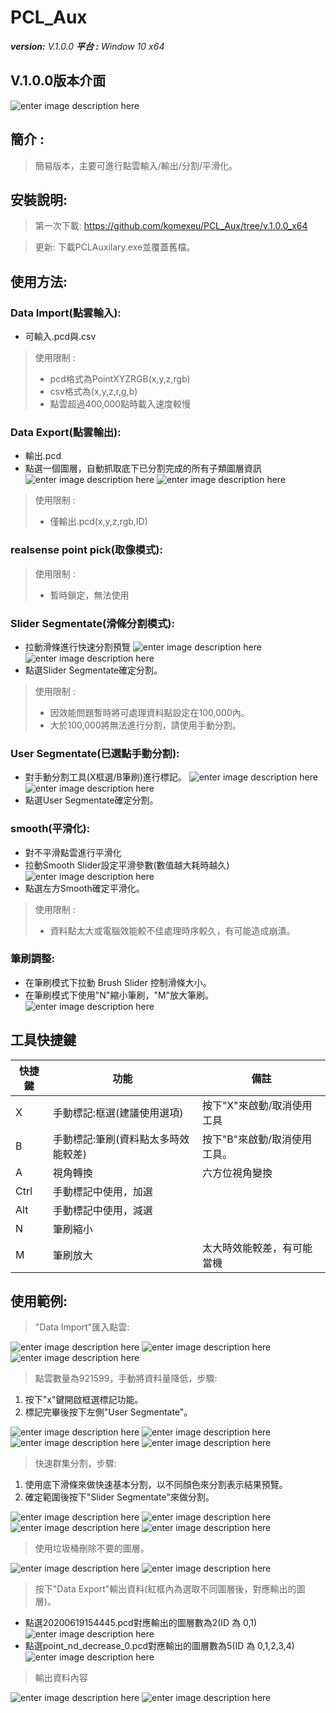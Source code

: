 ﻿# PCL_Aux  
***version:**  V.1.0.0*
***平台 :** Window 10 x64*

## V.1.0.0版本介面
![enter image description here](https://github.com/komexeu/PCL_Aux/blob/Picture_readme/readme_image/Viewer.png)

## 簡介 :
> 簡易版本，主要可進行點雲輸入/輸出/分割/平滑化。

## 安裝說明:
> 第一次下載: https://github.com/komexeu/PCL_Aux/tree/v.1.0.0_x64

> 更新: 下載PCLAuxilary.exe並覆蓋舊檔。

## 使用方法:
### Data Import(點雲輸入):
* 可輸入.pcd與.csv
> 使用限制 :
> - pcd格式為PointXYZRGB(x,y,z,rgb)
> - csv格式為(x,y,z,r,g,b)
> - 點雲超過400,000點時載入速度較慢

### Data Export(點雲輸出):
* 輸出.pcd
* 點選一個圖層，自動抓取底下已分割完成的所有子類圖層資訊
![enter image description here](https://github.com/komexeu/PCL_Aux/blob/Picture_readme/readme_image/version_05a_1.png)
![enter image description here](https://github.com/komexeu/PCL_Aux/blob/Picture_readme/readme_image/version_05a_2.png)
> 使用限制 :
> - 僅輸出.pcd(x,y,z,rgb,ID)

### realsense point pick(取像模式):
> 使用限制 :
>- 暫時鎖定，無法使用
 
### Slider Segmentate(滑條分割模式):
 * 拉動滑條進行快速分割預覽 ![enter image description here](https://github.com/komexeu/PCL_Aux/blob/Picture_readme/readme_image/version_05a_3.png)
![enter image description here](https://github.com/komexeu/PCL_Aux/blob/Picture_readme/readme_image/tmp_version_05a_4.png)
* 點選Slider Segmentate確定分割。
> 使用限制 :
>- 因效能問題暫時將可處理資料點設定在100,000內。
>- 大於100,000將無法進行分割，請使用手動分割。

### User Segmentate(已選點手動分割):
* 對手動分割工具(X框選/B筆刷)進行標記。
![enter image description here](https://github.com/komexeu/PCL_Aux/blob/Picture_readme/readme_image/tmp_version_05a_5.png)
![enter image description here](https://github.com/komexeu/PCL_Aux/blob/Picture_readme/readme_image/tmp_version_05a_6.png)
* 點選User Segmentate確定分割。

### smooth(平滑化):
* 對不平滑點雲進行平滑化
* 拉動Smooth Slider設定平滑參數(數值越大耗時越久)
![enter image description here](https://github.com/komexeu/PCL_Aux/blob/Picture_readme/readme_image/V100_smooth.png)
* 點選左方Smooth確定平滑化。

> 使用限制 :
>- 資料點太大或電腦效能較不佳處理時序較久，有可能造成崩潰。

### 筆刷調整:
* 在筆刷模式下拉動 Brush Slider 控制滑條大小。
* 在筆刷模式下使用"N"縮小筆刷，"M"放大筆刷。
![enter image description here](https://github.com/komexeu/PCL_Aux/blob/Picture_readme/readme_image/V100_brush.png)
 
 ## 工具快捷鍵
|快捷鍵|功能| 備註 | 
|-----|----|-----|
| X |手動標記:框選(建議使用選項) |按下"X"來啟動/取消使用工具|
|B|手動標記:筆刷(資料點太多時效能較差)|按下"B"來啟動/取消使用工具。|
|A|視角轉換|六方位視角變換|
|Ctrl|手動標記中使用，加選|
|Alt|手動標記中使用，減選|
|N|筆刷縮小|
|M|筆刷放大|太大時效能較差，有可能當機

## 使用範例:
> "Data Import"匯入點雲:

![enter image description here](https://github.com/komexeu/PCL_Aux/blob/Picture_readme/readme_image/Usage%20example_1.png)
![enter image description here](https://github.com/komexeu/PCL_Aux/blob/Picture_readme/readme_image/Usage%20example_2.png)
![enter image description here](https://github.com/komexeu/PCL_Aux/blob/Picture_readme/readme_image/Usage%20example_3.png)

> 點雲數量為921599，手動將資料量降低，步驟:

 1. 按下"x"鍵開啟框選標記功能。
 2. 標記完畢後按下左側"User Segmentate"。
 
 ![enter image description here](https://github.com/komexeu/PCL_Aux/blob/Picture_readme/readme_image/Usage%20example_4.png)
![enter image description here](https://github.com/komexeu/PCL_Aux/blob/Picture_readme/readme_image/Usage%20example_5.png)
![enter image description here](https://github.com/komexeu/PCL_Aux/blob/Picture_readme/readme_image/Usage%20example_6.png)
![enter image description here](https://github.com/komexeu/PCL_Aux/blob/Picture_readme/readme_image/Usage%20example_7.png)

> 快速群集分割，步驟:

 1. 使用底下滑條來做快速基本分割，以不同顏色來分割表示結果預覽。
 2. 確定範圍後按下"Slider Segmentate"來做分割。

![enter image description here](https://github.com/komexeu/PCL_Aux/blob/Picture_readme/readme_image/Usage%20example_8.png)
![enter image description here](https://github.com/komexeu/PCL_Aux/blob/Picture_readme/readme_image/Usage%20example_9.png)
![enter image description here](https://github.com/komexeu/PCL_Aux/blob/Picture_readme/readme_image/Usage%20example_10.png)
![enter image description here](https://github.com/komexeu/PCL_Aux/blob/Picture_readme/readme_image/Usage%20example_11.png)
> 使用垃圾桶刪除不要的圖層。

![enter image description here](https://github.com/komexeu/PCL_Aux/blob/Picture_readme/readme_image/Usage%20example_13.png)
![enter image description here](https://github.com/komexeu/PCL_Aux/blob/Picture_readme/readme_image/Usage%20example_14.png)

> 按下"Data Export"輸出資料(紅框內為選取不同圖層後，對應輸出的圖層)。

 - 點選20200619154445.pcd對應輸出的圖層數為2(ID 為 0,1)
![enter image description here](https://github.com/komexeu/PCL_Aux/blob/Picture_readme/readme_image/Usage%20example_15.png)
 - 點選point_nd_decrease_0.pcd對應輸出的圖層數為5(ID 為 0,1,2,3,4)
![enter image description here](https://github.com/komexeu/PCL_Aux/blob/Picture_readme/readme_image/Usage%20example_16.png)
> 輸出資料內容

![enter image description here](https://github.com/komexeu/PCL_Aux/blob/Picture_readme/readme_image/Usage%20example_18.png)
![enter image description here](https://github.com/komexeu/PCL_Aux/blob/Picture_readme/readme_image/Usage%20example_17.png)
